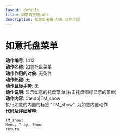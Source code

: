 ```yaml
---
layout: default
title: 如意百宝箱-Ahk
description: 如意百宝箱-Ahk 动作介绍
---
```

<link rel="stylesheet" href="../actions/css/atom-one-light.min.css">
<script src="../actions/js/highlight.min.js"></script>
<script>hljs.highlightAll();</script>

# [](#header-2) 如意托盘菜单
**动作编号**: 1412  
**动作名称**: 如意托盘菜单  
**动作作用的对象**: 无条件  
**动作热键**: 无  
**动作鼠标手势**: 无  
**动作说明**: 显示如意的托盘菜单(右击托盘图标显示的菜单)  
**动作内容**: Cando|TM_show  
执行如意的内置的标签 "TM_show", 为如意内置动作  
**代码及详细解释**:  
```Autohotkey
TM_show:
Menu, Tray, Show
return
```